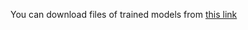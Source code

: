 You can download files of trained models from [this link](https://drive.google.com/drive/folders/1Ao0tHLWOw8Ze8aIgU-17d79eekMgVoZN?usp=sharing)
